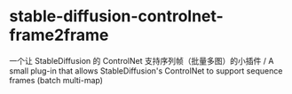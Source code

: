 # stable-diffusion-controlnet-frame2frame
一个让 StableDiffusion 的 ControlNet 支持序列帧（批量多图）的小插件 / A small plug-in that allows StableDiffusion's ControlNet to support sequence frames (batch multi-map)
